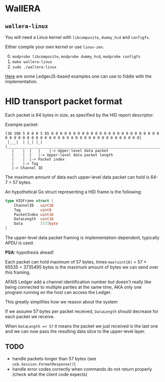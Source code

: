 # WallERA

## `wallera-linux`

You will need a Linux kernel with `libcomposite`, `dummy_hcd` and `configfs`.

Either compile your own kernel or use `linux-zen`.

0. `modprobe libcomposite`, `modprobe dummy_hcd`, `modprobe configfs`
1. `make wallera-linux`
2. `sudo ./wallera-linux`

[Here](https://github.com/wallera-computer/ledgerjs-examples) are some LedgerJS-based examples one can use to fiddle with the implementation.

# HID transport packet format

Each packet is 64 bytes in size, as specified by the HID report descriptor.

Example packet:

```
[38 190 5 0 0 0 5 85 0 0 0 0 0 0 0 0 0 0 0 0 0 0 0 0 0 0 0 0 0 0 0 0 0 0 0 0 0 0 0 0 0 0 0 0 0 0 0 0 0 0 0 0 0 0 0 0 0 0 0 0 0 0 0 0]
 |___|  | |_| |_|  |________________________________________________________________________________________________________________|
   |    |  |   |	|-> Upper-level data packet
   |	|  |   |-> Upper-level data packet length
   |	|  |-> Packet index
   |	|-> Tag
   |-> Channel ID
```

The maximum amount of data each upper-level data packet can hold is 64-7 = 57 bytes.

An hypothetical Go struct representing a HID frame is the following:

```go
type HIDFrame struct {
	ChannelID   uint16
	Tag         uint8
	PacketIndex uint16
	DataLength  uint16
	Data        [57]byte
}
```

The upper-level data packet framing is implementation-dependent, typically APDU is used.

**PSA:** hypothesis ahead!

Each packet can hold maximum of 57 bytes, times `max(uint16)` = 57 * 65535 = 3735495 bytes is the maximum amount of bytes we can send over this framing.

AFAIS Ledger add a channel identification number _but_ doesn't really like being connected to multiple parties at the same time, AKA only one program running on the host can access the Ledger.

This greatly simplifies how we reason about the system

If we assume 57 bytes per packet received, `DataLength` should decrease for each packet we receive. 

When `DataLength =< 57` it means the packet we just received is the last one and we can now pass the resulting data slice to the upper-level layer.

## TODO
 - handle packets longer than 57 bytes (see `usb.Session.FormatResponse()`)
 - handle error codes correctly when commands do not return properly (check what the client code expects)